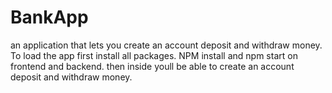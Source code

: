 # BankApp
an application that lets you create an account deposit and withdraw money. 
To load the app first install all packages. NPM  install and npm start on frontend and backend. then inside youll be able to create an account deposit and withdraw money.